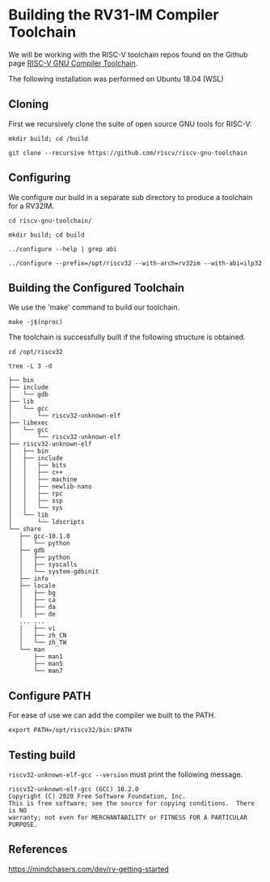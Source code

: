 # Building the RV31-IM Compiler Toolchain 
We will be working with the RISC-V toolchain repos found on the Github page [RISC-V GNU Compiler Toolchain](https://github.com/riscv/riscv-gnu-toolchain).

The following installation was performed on Ubuntu 18.04 (WSL)

## Cloning 

First we recursively clone the suite of open source GNU tools for RISC-V:

`mkdir build; cd /build`

`git clone --recursive https://github.com/riscv/riscv-gnu-toolchain`

## Configuring 
We configure our build in a separate sub directory to produce a toolchain for a RV32IM.

`cd riscv-gnu-toolchain/`

`mkdir build; cd build`

 `../configure --help | grep abi`
 
 `../configure --prefix=/opt/riscv32 --with-arch=rv32im --with-abi=ilp32`
 
 ## Building the Configured Toolchain
 We use the 'make' command to build our toolchain.
 
 `make -j$(nproc)`
 
 The toolchain is successfully built if the following structure is obtained.
 
 `cd /opt/riscv32`
 
 `tree -L 3 -d`
 
 ```.
├── bin
├── include
│   └── gdb
├── lib
│   └── gcc
│       └── riscv32-unknown-elf
├── libexec
│   └── gcc
│       └── riscv32-unknown-elf
├── riscv32-unknown-elf
│   ├── bin
│   ├── include
│   │   ├── bits
│   │   ├── c++
│   │   ├── machine
│   │   ├── newlib-nano
│   │   ├── rpc
│   │   ├── ssp
│   │   └── sys
│   └── lib
│       └── ldscripts
└── share
    ├── gcc-10.1.0
    │   └── python
    ├── gdb
    │   ├── python
    │   ├── syscalls
    │   └── system-gdbinit
    ├── info
    ├── locale
    │   ├── bg
    │   ├── ca
    │   ├── da
    │   ├── de
    ... ...
    │   ├── vi
    │   ├── zh_CN
    │   └── zh_TW
    └── man
        ├── man1
        ├── man5
        └── man7
  ```
        
        
 ## Configure PATH
 For ease of use we can add the compiler we built to the PATH.
 
 `export PATH=/opt/riscv32/bin:$PATH`
 
 ## Testing build
 
 `riscv32-unknown-elf-gcc --version` must print the following message.
 
 ```
riscv32-unknown-elf-gcc (GCC) 10.2.0
Copyright (C) 2020 Free Software Foundation, Inc.
This is free software; see the source for copying conditions.  There is NO
warranty; not even for MERCHANTABILITY or FITNESS FOR A PARTICULAR PURPOSE.
 ```
 
 ## References
 
 <https://mindchasers.com/dev/rv-getting-started>
